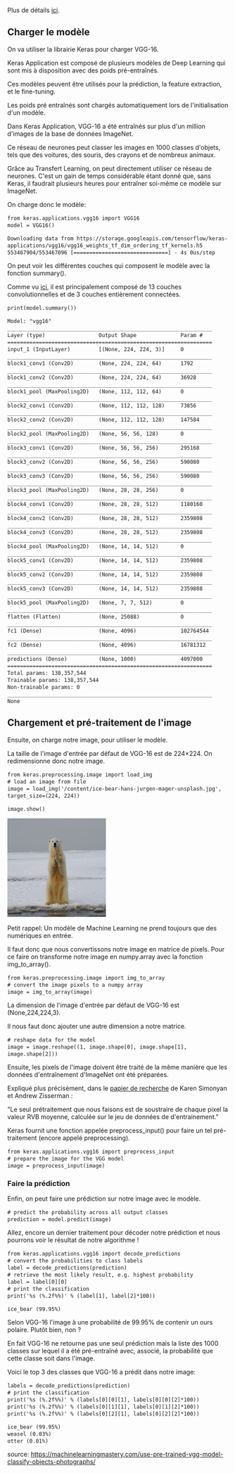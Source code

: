 Plus de détails [ici](https://inside-machinelearning.com/2020/12/21/vgg16-tutoriel-reconnaissance-dimage/).

## **Charger le modèle**

On va utiliser la librairie Keras pour charger VGG-16.

Keras Application est composé de plusieurs modèles de Deep Learning qui sont mis à disposition avec des poids pré-entraînés.

Ces modèles peuvent être utilisés pour la prédiction, la feature extraction, et le fine-tuning.

Les poids pré entraînés sont chargés automatiquement lors de l'initialisation d'un modèle.

Dans Keras Application, VGG-16 a été entraînés sur plus d'un million d'images de la base de données ImageNet.

Ce réseau de neurones peut classer les images en 1000 classes d'objets, tels que des voitures, des souris, des crayons et de nombreux animaux.

Grâce au Transfert Learning, on peut directement utiliser ce réseau de neurones. C'est un gain de temps considérable étant donné que, sans Keras, il faudrait plusieurs heures pour entraîner soi-même ce modèle sur ImageNet.

On charge donc le modèle:




```
from keras.applications.vgg16 import VGG16
model = VGG16()
```

    Downloading data from https://storage.googleapis.com/tensorflow/keras-applications/vgg16/vgg16_weights_tf_dim_ordering_tf_kernels.h5
    553467904/553467096 [==============================] - 4s 0us/step


On peut voir les différentes couches qui composent le modèle avec la fonction summary().


Comme vu [ici](https://inside-machinelearning.com), il est principalement composé de 13 couches convolutionnelles et de 3 couches entièrement connectées.


```
print(model.summary())
```

    Model: "vgg16"
    _________________________________________________________________
    Layer (type)                 Output Shape              Param #   
    =================================================================
    input_1 (InputLayer)         [(None, 224, 224, 3)]     0         
    _________________________________________________________________
    block1_conv1 (Conv2D)        (None, 224, 224, 64)      1792      
    _________________________________________________________________
    block1_conv2 (Conv2D)        (None, 224, 224, 64)      36928     
    _________________________________________________________________
    block1_pool (MaxPooling2D)   (None, 112, 112, 64)      0         
    _________________________________________________________________
    block2_conv1 (Conv2D)        (None, 112, 112, 128)     73856     
    _________________________________________________________________
    block2_conv2 (Conv2D)        (None, 112, 112, 128)     147584    
    _________________________________________________________________
    block2_pool (MaxPooling2D)   (None, 56, 56, 128)       0         
    _________________________________________________________________
    block3_conv1 (Conv2D)        (None, 56, 56, 256)       295168    
    _________________________________________________________________
    block3_conv2 (Conv2D)        (None, 56, 56, 256)       590080    
    _________________________________________________________________
    block3_conv3 (Conv2D)        (None, 56, 56, 256)       590080    
    _________________________________________________________________
    block3_pool (MaxPooling2D)   (None, 28, 28, 256)       0         
    _________________________________________________________________
    block4_conv1 (Conv2D)        (None, 28, 28, 512)       1180160   
    _________________________________________________________________
    block4_conv2 (Conv2D)        (None, 28, 28, 512)       2359808   
    _________________________________________________________________
    block4_conv3 (Conv2D)        (None, 28, 28, 512)       2359808   
    _________________________________________________________________
    block4_pool (MaxPooling2D)   (None, 14, 14, 512)       0         
    _________________________________________________________________
    block5_conv1 (Conv2D)        (None, 14, 14, 512)       2359808   
    _________________________________________________________________
    block5_conv2 (Conv2D)        (None, 14, 14, 512)       2359808   
    _________________________________________________________________
    block5_conv3 (Conv2D)        (None, 14, 14, 512)       2359808   
    _________________________________________________________________
    block5_pool (MaxPooling2D)   (None, 7, 7, 512)         0         
    _________________________________________________________________
    flatten (Flatten)            (None, 25088)             0         
    _________________________________________________________________
    fc1 (Dense)                  (None, 4096)              102764544 
    _________________________________________________________________
    fc2 (Dense)                  (None, 4096)              16781312  
    _________________________________________________________________
    predictions (Dense)          (None, 1000)              4097000   
    =================================================================
    Total params: 138,357,544
    Trainable params: 138,357,544
    Non-trainable params: 0
    _________________________________________________________________
    None


## **Chargement et pré-traitement de l'image**

Ensuite, on charge notre image, pour utiliser le modèle.

La taille de l'image d'entrée par défaut de VGG-16 est de 224×224. On redimensionne donc notre image.


```
from keras.preprocessing.image import load_img
# load an image from file
image = load_img('/content/ice-bear-hans-jurgen-mager-unsplash.jpg', target_size=(224, 224))
```


```
image.show()
```




    
![png](Readme_files/Readme_10_0.png)
    



Petit rappel: Un modèle de Machine Learning ne prend toujours que des numériques en entrée.

Il faut donc que nous convertissons notre image en matrice de pixels. Pour ce faire on transforme notre image en numpy.array avec la fonction img_to_array().


```
from keras.preprocessing.image import img_to_array
# convert the image pixels to a numpy array
image = img_to_array(image)
```

La dimension de l'image d'entrée par défaut de VGG-16 est (None,224,224,3).

Il nous faut donc ajouter une autre dimension a notre matrice. 


```
# reshape data for the model
image = image.reshape((1, image.shape[0], image.shape[1], image.shape[2]))
```

Ensuite, les pixels de l'image doivent être traité de la même manière que les données d'entraînement d'ImageNet ont été préparées. 

Expliqué plus précisément, dans le [papier de recherche](https://www.robots.ox.ac.uk/~vgg/publications/2015/Simonyan15/) de Karen Simonyan et Andrew Zisserman :

"Le seul prétraitement que nous faisons est de soustraire de chaque pixel la valeur RVB moyenne, calculée sur le jeu de données de d'entrainement."


Keras fournit une fonction appelée preprocess_input() pour faire un tel pré-traitement (encore appelé preprocessing).


```
from keras.applications.vgg16 import preprocess_input
# prepare the image for the VGG model
image = preprocess_input(image)
```

### **Faire la prédiction**

Enfin, on peut faire une prédiction sur notre image avec le modèle.


```
# predict the probability across all output classes
prediction = model.predict(image)
```

Allez, encore un dernier traitement pour décoder notre prédiction et nous pourrons voir le résultat de notre algorithme !


```
from keras.applications.vgg16 import decode_predictions
# convert the probabilities to class labels
label = decode_predictions(prediction)
# retrieve the most likely result, e.g. highest probability
label = label[0][0]
# print the classification
print('%s (%.2f%%)' % (label[1], label[2]*100))
```

    ice_bear (99.95%)


Selon VGG-16 l'image à une probabilité de 99.95% de contenir un ours polaire. Plutôt bien, non ?

En fait VGG-16 ne retourne pas une seul prédiction mais la liste des 1000 classes sur lequel il a été pré-entraîné avec, associé, la probabilité que cette classe soit dans l'image.

Voici le top 3 des classes que VGG-16 a prédit dans notre image:


```
labels = decode_predictions(prediction)
# print the classification
print('%s (%.2f%%)' % (labels[0][0][1], labels[0][0][2]*100))
print('%s (%.2f%%)' % (labels[0][1][1], labels[0][1][2]*100))
print('%s (%.2f%%)' % (labels[0][2][1], labels[0][2][2]*100))
```

    ice_bear (99.95%)
    weasel (0.03%)
    otter (0.01%)


source: https://machinelearningmastery.com/use-pre-trained-vgg-model-classify-objects-photographs/


```

```
